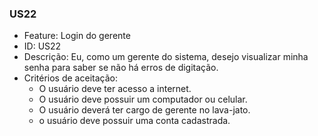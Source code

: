 ### US22

- Feature: Login do gerente
- ID: US22
- Descrição: Eu, como um gerente do sistema, desejo visualizar minha senha para saber se não há erros de digitação.
- Critérios de aceitação:
  * O usuário deve ter acesso a internet.
  * O usuário deve possuir um computador ou celular.
  * O usuário deverá ter cargo de gerente no lava-jato.
  * o usuário deve possuir uma conta cadastrada.
